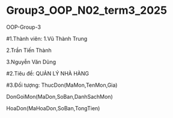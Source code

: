 # Group3_OOP_N02_term3_2025
OOP-Group-3

#1.Thành viên:
1.Vũ Thành Trung

2.Trần Tiến Thành

3.Nguyễn Văn Dũng

#2.Tiêu đề:
QUẢN LÝ NHÀ HÀNG

#3.Đối tượng:
ThucDon(MaMon,TenMon,Gia)

DonGoiMon(MaDon,SoBan,DanhSachMon)

HoaDon(MaHoaDon,SoBan,TongTien)

